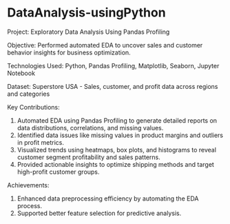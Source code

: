 # DataAnalysis-usingPython
Project: Exploratory Data Analysis Using Pandas Profiling

Objective: Performed automated EDA to uncover sales and customer behavior insights for business optimization.

Technologies Used: Python, Pandas Profiling, Matplotlib, Seaborn, Jupyter Notebook

Dataset: Superstore USA - Sales, customer, and profit data across regions and categories

Key Contributions:
 1. Automated EDA using Pandas Profiling to generate detailed reports on data distributions, correlations, and missing values.
 2. Identified data issues like missing values in product margins and outliers in profit metrics.
 3. Visualized trends using heatmaps, box plots, and histograms to reveal customer segment profitability and sales patterns.
 4. Provided actionable insights to optimize shipping methods and target high-profit customer groups.

Achievements:
 1. Enhanced data preprocessing efficiency by automating the EDA process.
 2. Supported better feature selection for predictive analysis.
